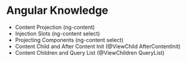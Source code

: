 # Angular Knowledge

- Content Projection (ng-content)
- Injection Slots (ng-content select)
- Projecting Components (ng-content select)
- Content Child and After Content Init (@ViewChild AfterContentInit)
- Content Children and Query List (@ViewChildren QueryList)
